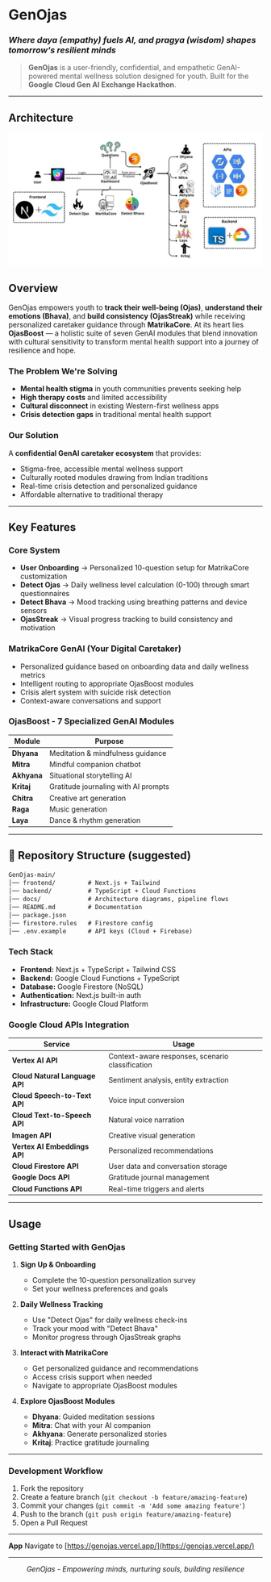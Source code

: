 # GenOjas 
### *Where daya (empathy) fuels AI, and pragya (wisdom) shapes tomorrow's resilient minds*

> **GenOjas** is a user-friendly, confidential, and empathetic GenAI-powered mental wellness solution designed for youth. Built for the **Google Cloud Gen AI Exchange Hackathon**.

---

## Architecture
![GenOjas Architecture](genojas.jpg)

## Overview

GenOjas empowers youth to **track their well-being (Ojas)**, **understand their emotions (Bhava)**, and **build consistency (OjasStreak)** while receiving personalized caretaker guidance through **MatrikaCore**. At its heart lies **OjasBoost** — a holistic suite of seven GenAI modules that blend innovation with cultural sensitivity to transform mental health support into a journey of resilience and hope.

### The Problem We're Solving

- **Mental health stigma** in youth communities prevents seeking help
- **High therapy costs** and limited accessibility
- **Cultural disconnect** in existing Western-first wellness apps
- **Crisis detection gaps** in traditional mental health support

### Our Solution

A **confidential GenAI caretaker ecosystem** that provides:
- Stigma-free, accessible mental wellness support
- Culturally rooted modules drawing from Indian traditions
- Real-time crisis detection and personalized guidance
- Affordable alternative to traditional therapy

---

## Key Features

### Core System
- **User Onboarding** → Personalized 10-question setup for MatrikaCore customization
- **Detect Ojas** → Daily wellness level calculation (0-100) through smart questionnaires
- **Detect Bhava** → Mood tracking using breathing patterns and device sensors
- **OjasStreak** → Visual progress tracking to build consistency and motivation

### MatrikaCore GenAI (Your Digital Caretaker)
- Personalized guidance based on onboarding data and daily wellness metrics
- Intelligent routing to appropriate OjasBoost modules
- Crisis alert system with suicide risk detection
- Context-aware conversations and support

### OjasBoost - 7 Specialized GenAI Modules

| Module |  Purpose | 
|--------|---------|
| **Dhyana** |  Meditation & mindfulness guidance | 
| **Mitra** | Mindful companion chatbot | 
| **Akhyana** |  Situational storytelling AI | 
| **Kritaj** | Gratitude journaling with AI prompts | 
| **Chitra** |  Creative art generation | 
| **Raga** | Music generation | 
| **Laya** |  Dance & rhythm generation | 

---
## 📂 Repository Structure (suggested)  

```
GenOjas-main/
│── frontend/         # Next.js + Tailwind
│── backend/          # TypeScript + Cloud Functions
│── docs/             # Architecture diagrams, pipeline flows
│── README.md         # Documentation
│── package.json
│── firestore.rules   # Firestore config
│── .env.example      # API keys (Cloud + Firebase)
```

### Tech Stack
- **Frontend:** Next.js + TypeScript + Tailwind CSS
- **Backend:** Google Cloud Functions + TypeScript
- **Database:** Google Firestore (NoSQL)
- **Authentication:** Next.js built-in auth
- **Infrastructure:** Google Cloud Platform

### Google Cloud APIs Integration

| Service | Usage |
|---------|-------|
| **Vertex AI API** | Context-aware responses, scenario classification |
| **Cloud Natural Language API** | Sentiment analysis, entity extraction |
| **Cloud Speech-to-Text API** | Voice input conversion |
| **Cloud Text-to-Speech API** | Natural voice narration |
| **Imagen API** | Creative visual generation |
| **Vertex AI Embeddings API** | Personalized recommendations |
| **Cloud Firestore API** | User data and conversation storage |
| **Google Docs API** | Gratitude journal management |
| **Cloud Functions API** | Real-time triggers and alerts |

---

## Usage

### Getting Started with GenOjas

1. **Sign Up & Onboarding**
   - Complete the 10-question personalization survey
   - Set your wellness preferences and goals

2. **Daily Wellness Tracking**
   - Use "Detect Ojas" for daily wellness check-ins
   - Track your mood with "Detect Bhava"
   - Monitor progress through OjasStreak graphs

3. **Interact with MatrikaCore**
   - Get personalized guidance and recommendations
   - Access crisis support when needed
   - Navigate to appropriate OjasBoost modules

4. **Explore OjasBoost Modules**
   - **Dhyana**: Guided meditation sessions
   - **Mitra**: Chat with your AI companion
   - **Akhyana**: Generate personalized stories
   - **Kritaj**: Practice gratitude journaling

---

### Development Workflow

1. Fork the repository
2. Create a feature branch (`git checkout -b feature/amazing-feature`)
3. Commit your changes (`git commit -m 'Add some amazing feature'`)
4. Push to the branch (`git push origin feature/amazing-feature`)
5. Open a Pull Request

---
**App**
   Navigate to [https://genojas.vercel.app/](https://genojas.vercel.app/)

---

<div align="center">

*GenOjas - Empowering minds, nurturing souls, building resilience*

</div>
